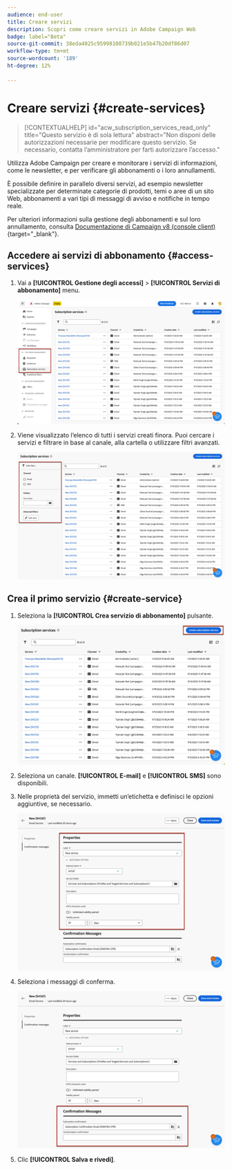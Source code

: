 ```yaml
---
audience: end-user
title: Creare servizi
description: Scopri come creare servizi in Adobe Campaign Web
badge: label="Beta"
source-git-commit: 38eda4025c95998108739b021e5b47b20df86d07
workflow-type: tm+mt
source-wordcount: '189'
ht-degree: 12%

---
```



# Creare servizi {#create-services}

>[!CONTEXTUALHELP]
>id="acw_subscription_services_read_only"
>title="Questo servizio è di sola lettura"
>abstract="Non disponi delle autorizzazioni necessarie per modificare questo servizio. Se necessario, contatta l’amministratore per farti autorizzare l’accesso."

Utilizza Adobe Campaign per creare e monitorare i servizi di informazioni, come le newsletter, e per verificare gli abbonamenti o i loro annullamenti.

È possibile definire in parallelo diversi servizi, ad esempio newsletter specializzate per determinate categorie di prodotti, temi o aree di un sito Web, abbonamenti a vari tipi di messaggi di avviso e notifiche in tempo reale.

Per ulteriori informazioni sulla gestione degli abbonamenti e sul loro annullamento, consulta [Documentazione di Campaign v8 (console client)](https://experienceleague.adobe.com/docs/campaign/campaign-v8/audience/subscriptions.html){target="_blank"}.

## Accedere ai servizi di abbonamento {#access-services}

1. Vai a **[!UICONTROL Gestione degli accessi]** > **[!UICONTROL Servizi di abbonamento]** menu.

   ![](assets/service-list.png)

1. Viene visualizzato l’elenco di tutti i servizi creati finora. Puoi cercare i servizi e filtrare in base al canale, alla cartella o utilizzare filtri avanzati.

   ![](assets/service-filters.png)

## Crea il primo servizio {#create-service}

1. Seleziona la **[!UICONTROL Crea servizio di abbonamento]** pulsante.

   ![](assets/service-create-button.png)

1. Seleziona un canale. **[!UICONTROL E-mail]** e **[!UICONTROL SMS]** sono disponibili.

1. Nelle proprietà del servizio, immetti un’etichetta e definisci le opzioni aggiuntive, se necessario.

   ![](assets/service-create-properties.png)

1. Seleziona i messaggi di conferma.

   ![](assets/service-create-confirmation-msg.png)

1. Clic **[!UICONTROL Salva e rivedi]**.


